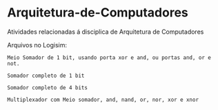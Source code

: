 # Arquitetura-de-Computadores

Atividades relacionadas á disciplica de Arquitetura de Computadores

Arquivos no Logisim:

	Meio Somador de 1 bit, usando porta xor e and, ou portas and, or e not.

	Somador completo de 1 bit

	Somador completo de 4 bits

	Multiplexador com Meio somador, and, nand, or, nor, xor e xnor


